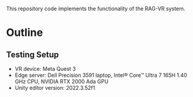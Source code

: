 This repository code implements the functionality of the RAG-VR system.
# Outline
## Testing Setup
* VR device: Meta Quest 3
* Edge server: Dell Precision 3591 laptop, Intel® Core™ Ultra 7 165H 1.40 GHz CPU,  NVIDIA RTX 2000 Ada GPU
* Unity editor version: 2022.3.52f1
